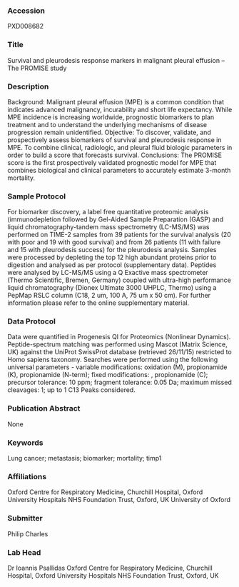 ### Accession
PXD008682

### Title
Survival and pleurodesis response markers in malignant pleural effusion – The PROMISE study

### Description
Background: Malignant pleural effusion (MPE) is a common condition that indicates advanced malignancy, incurability and short life expectancy. While MPE incidence is increasing worldwide, prognostic biomarkers to plan treatment and to understand the underlying mechanisms of disease progression remain unidentified. Objective: To discover, validate, and prospectively assess biomarkers of survival and pleurodesis response in MPE. To combine clinical, radiologic, and pleural fluid biologic parameters in order to build a score that forecasts survival.  Conclusions: The PROMISE score is the first prospectively validated prognostic model for MPE that combines biological and clinical parameters to accurately estimate 3-month mortality.

### Sample Protocol
For biomarker discovery, a label free quantitative proteomic analysis (immunodepletion followed by Gel-Aided Sample Preparation (GASP) and liquid chromatography-tandem mass spectrometry (LC-MS/MS) was performed on TIME-2 samples from 39 patients for the survival analysis (20 with poor and 19 with good survival) and from 26 patients (11 with failure and 15 with pleurodesis success) for the pleurodesis analysis. Samples were processed by depleting the top 12 high abundant proteins prior to digestion and analysed as per protocol (supplementary data). Peptides were analysed by LC-MS/MS using a Q Exactive mass spectrometer (Thermo Scientific, Bremen, Germany) coupled with ultra-high performance liquid chromatography (Dionex Ultimate 3000 UHPLC, Thermo) using a PepMap RSLC column (C18, 2 um, 100 A, 75 um x 50 cm). For further information please refer to the online supplementary material.

### Data Protocol
Data were quantified in Progenesis QI for Proteomics (Nonlinear Dynamics).  Peptide-spectrum matching was performed using Mascot (Matrix Science, UK)  against the UniProt SwissProt database (retrieved 26/11/15) restricted to Homo sapiens taxonomy. Searches were performed using the following universal parameters - variable modifications: oxidation (M), propionamide (K), propionamide (N-term); fixed modifications: , propionamide (C); precursor tolerance: 10 ppm; fragment tolerance: 0.05 Da; maximum missed cleavages: 1; up to 1 C13 Peaks considered.

### Publication Abstract
None

### Keywords
Lung cancer; metastasis; biomarker; mortality; timp1

### Affiliations
Oxford Centre for Respiratory Medicine, Churchill Hospital, Oxford University Hospitals NHS Foundation Trust, Oxford, UK
University of Oxford

### Submitter
Philip Charles

### Lab Head
Dr Ioannis Psallidas
Oxford Centre for Respiratory Medicine, Churchill Hospital, Oxford University Hospitals NHS Foundation Trust, Oxford, UK


